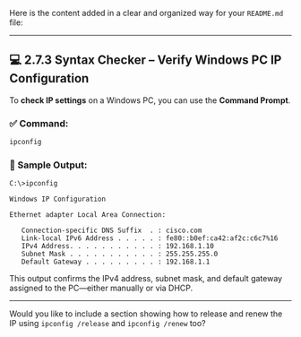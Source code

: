 Here is the content added in a clear and organized way for your `README.md` file:

---

## 💻 2.7.3 Syntax Checker – Verify Windows PC IP Configuration

To **check IP settings** on a Windows PC, you can use the **Command Prompt**.

### ✅ Command:

```bash
ipconfig
```

### 📄 Sample Output:

```
C:\>ipconfig

Windows IP Configuration

Ethernet adapter Local Area Connection:

   Connection-specific DNS Suffix  . : cisco.com
   Link-local IPv6 Address . . . . . : fe80::b0ef:ca42:af2c:c6c7%16
   IPv4 Address. . . . . . . . . . . : 192.168.1.10
   Subnet Mask . . . . . . . . . . . : 255.255.255.0
   Default Gateway . . . . . . . . . : 192.168.1.1
```

This output confirms the IPv4 address, subnet mask, and default gateway assigned to the PC—either manually or via DHCP.

---

Would you like to include a section showing how to release and renew the IP using `ipconfig /release` and `ipconfig /renew` too?
